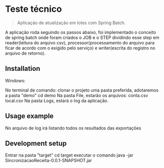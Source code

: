 # Teste técnico
> Aplicação de atualização em lotes com Spring Batch.


A aplicação roda seguindo os passos abaixo, foi implementado o conceito de spring batch onde foram criados o JOB e o STEP dividindo esse step em reader(leitura do arquivo csv), processor(processamento do arquivo para ficar de acordo com o exigido pelo serviço) e writer(escrita do registro no arquivo de retorno).


## Installation

Windows:

No terminal de comando:
clonar o projeto uma pasta preferida, adotaremos a pasta "demo"
cd demo
Na pasta File, estarão os arquivos:
conta.csv
local.csv
Na pasta Logs, estará o log da aplicação.

## Usage example

No arquivo de log irá listando todos os resultados das exportações

## Development setup

Entrar na pasta "target"
cd target
executar o comando
java -jar SincronizacaoReceita-0.0.1-SNAPSHOT.jar
